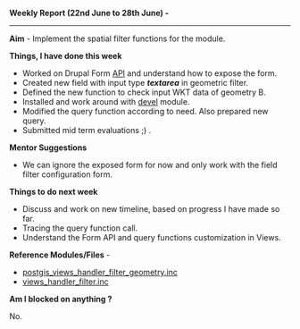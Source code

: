 **Weekly Report (22nd June to 28th June) -**

***

**Aim** - Implement the spatial filter functions for the module.

**Things, I have done this week**

* Worked on Drupal Form [API](https://api.drupal.org/api/drupal/developer!topics!forms_api_reference.html) and understand how to expose the form.
* Created new field with input type ***textarea*** in geometric filter.
* Defined the new function to check input WKT data of geometry B.
* Installed and work around with [devel](https://www.drupal.org/project/devel) module.
* Modified the query function according to need. Also prepared new query.  
* Submitted mid term evaluations ;) .

**Mentor Suggestions**

* We can ignore the exposed form for now and only work with the field filter configuration form.

**Things to do next week**

* Discuss and work on new timeline, based on progress I have made so far.
* Tracing the query function call.  
* Understand the Form API and query functions customization in Views.   


**Reference Modules/Files** - 
* [postgis_views_handler_filter_geometry.inc](https://github.com/panwarnaveen9/View-Module-for-Cartaro-GSOC2014/blob/20964232f29365a6ff28f54c11b09244936f9eec/cartaro/profiles/cartaro/modules/contrib/postgis/views/postgis_views_handler_filter_geometry.inc)
* [views_handler_filter.inc](https://github.com/panwarnaveen9/View-Module-for-Cartaro-GSOC2014/blob/20964232f29365a6ff28f54c11b09244936f9eec/cartaro/profiles/cartaro/modules/contrib/views/handlers/views_handler_filter.inc)

**Am I blocked on anything ?**

No.
